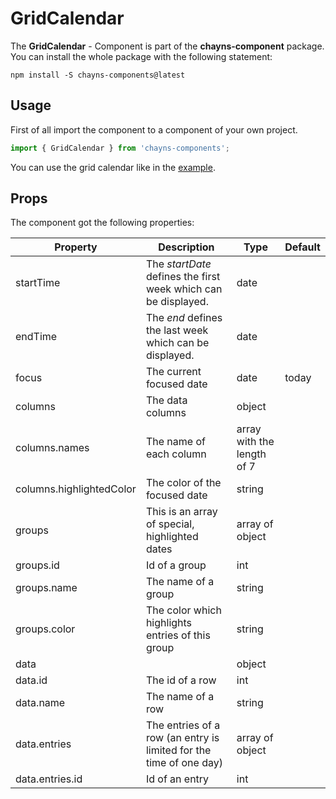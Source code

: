 # GridCalendar

The **GridCalendar** - Component is part of the **chayns-component** package.
You can install the whole package with the following statement:

    npm install -S chayns-components@latest

## Usage

First of all import the component to a component of your own project.

```jsx harmony
import { GridCalendar } from 'chayns-components';
```

You can use the grid calendar like in the
[example](https://github.com/TobitSoftware/chayns-components/blob/master/examples/react-chayns-gridcalendar/Example.jsx).

## Props

The component got the following properties:

| Property                 | Description                                                        | Type                       | Default |
| ------------------------ | ------------------------------------------------------------------ | -------------------------- | ------- |
| startTime                | The _startDate_ defines the first week which can be displayed.     | date                       |         |  |
| endTime                  | The _end_ defines the last week which can be displayed.            | date                       |         |  |
| focus                    | The current focused date                                           | date                       | today   |  |
| columns                  | The data columns                                                   | object                     |
| columns.names            | The name of each column                                            | array with the length of 7 |
| columns.highlightedColor | The color of the focused date                                      | string                     |
| groups                   | This is an array of special, highlighted dates                     | array of object            |         |
| groups.id                | Id of a group                                                      | int                        |         |
| groups.name              | The name of a group                                                | string                     |         |
| groups.color             | The color which highlights entries of this group                   | string                     |         |
| data                     |                                                                    | object                     |         |
| data.id                  | The id of a row                                                    | int                        |         |
| data.name                | The name of a row                                                  | string                     |         |
| data.entries             | The entries of a row (an entry is limited for the time of one day) | array of object            |         |
| data.entries.id          | Id of an entry                                                     | int                        |         |
